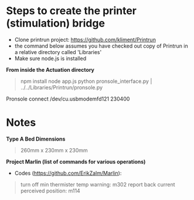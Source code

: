 

Steps to create the printer (stimulation) bridge
==========

* Clone printrun project: https://github.com/kliment/Printrun
* the command below assumes you have checked out copy of Printrun in a relative directory called 'Libraries'
* Make sure node.js is installed


**From inside the Actuation directory**
> npm install
> node app.js
> python pronsole_interface.py | ../../Libraries/Printrun/pronsole.py



Pronsole
connect /dev/cu.usbmodemfd121 230400



Notes
======

**Type A Bed Dimensions**
> 260mm x 230mm x 230mm



**Project Marlin (list of commands for various operations)** 

* Codes (https://github.com/ErikZalm/Marlin):

> turn off min thermister temp warning: m302
> report back current perceived position:  m114







